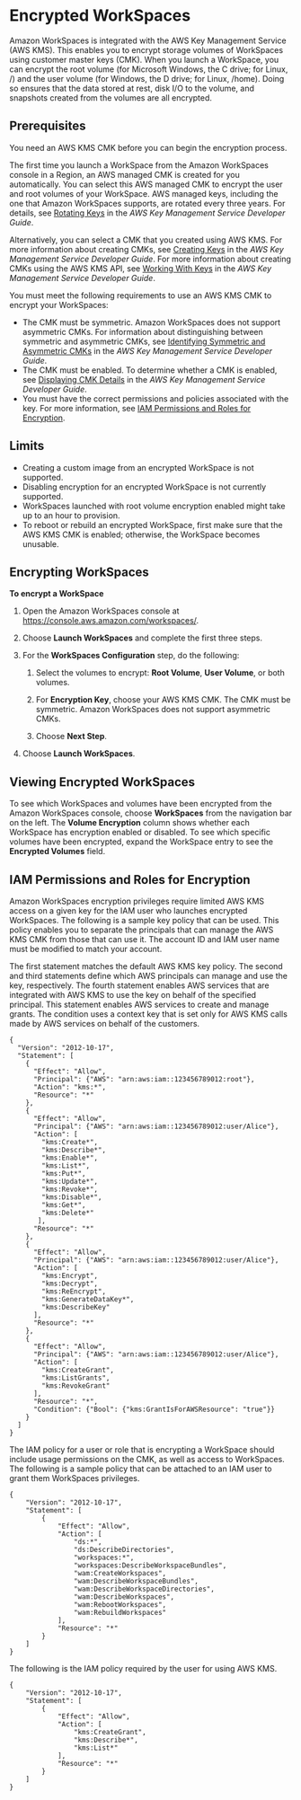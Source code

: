 # Encrypted WorkSpaces<a name="encrypt-workspaces"></a>

Amazon WorkSpaces is integrated with the AWS Key Management Service \(AWS KMS\)\. This enables you to encrypt storage volumes of WorkSpaces using customer master keys \(CMK\)\. When you launch a WorkSpace, you can encrypt the root volume \(for Microsoft Windows, the C drive; for Linux, /\) and the user volume \(for Windows, the D drive; for Linux, /home\)\. Doing so ensures that the data stored at rest, disk I/O to the volume, and snapshots created from the volumes are all encrypted\.

## Prerequisites<a name="encryption_prerequisites"></a>

You need an AWS KMS CMK before you can begin the encryption process\.

The first time you launch a WorkSpace from the Amazon WorkSpaces console in a Region, an AWS managed CMK is created for you automatically\. You can select this AWS managed CMK to encrypt the user and root volumes of your WorkSpace\. AWS managed keys, including the one that Amazon WorkSpaces supports, are rotated every three years\. For details, see [Rotating Keys](https://docs.aws.amazon.com/kms/latest/developerguide/rotate-keys.html) in the *AWS Key Management Service Developer Guide*\.

Alternatively, you can select a CMK that you created using AWS KMS\. For more information about creating CMKs, see [Creating Keys](https://docs.aws.amazon.com/kms/latest/developerguide/create-keys.html) in the *AWS Key Management Service Developer Guide*\. For more information about creating CMKs using the AWS KMS API, see [Working With Keys](https://docs.aws.amazon.com/kms/latest/developerguide/programming-keys.html) in the *AWS Key Management Service Developer Guide*\.

You must meet the following requirements to use an AWS KMS CMK to encrypt your WorkSpaces:
+ The CMK must be symmetric\. Amazon WorkSpaces does not support asymmetric CMKs\. For information about distinguishing between symmetric and asymmetric CMKs, see [ Identifying Symmetric and Asymmetric CMKs](https://docs.aws.amazon.com/kms/latest/developerguide/find-symm-asymm.html) in the *AWS Key Management Service Developer Guide*\.
+ The CMK must be enabled\. To determine whether a CMK is enabled, see [ Displaying CMK Details](https://docs.aws.amazon.com/kms/latest/developerguide/viewing-keys-console.html#viewing-console-details) in the *AWS Key Management Service Developer Guide*\.
+ You must have the correct permissions and policies associated with the key\. For more information, see [IAM Permissions and Roles for Encryption](#IAM_permissions)\.

## Limits<a name="encryption_limits"></a>
+ Creating a custom image from an encrypted WorkSpace is not supported\.
+ Disabling encryption for an encrypted WorkSpace is not currently supported\.
+ WorkSpaces launched with root volume encryption enabled might take up to an hour to provision\.
+ To reboot or rebuild an encrypted WorkSpace, first make sure that the AWS KMS CMK is enabled; otherwise, the WorkSpace becomes unusable\.

## Encrypting WorkSpaces<a name="encrypt_workspace"></a>

**To encrypt a WorkSpace**

1. Open the Amazon WorkSpaces console at [https://console\.aws\.amazon\.com/workspaces/](https://console.aws.amazon.com/workspaces/)\.

1. Choose **Launch WorkSpaces** and complete the first three steps\.

1. For the **WorkSpaces Configuration** step, do the following:

   1. Select the volumes to encrypt: **Root Volume**, **User Volume**, or both volumes\.

   1. For **Encryption Key**, choose your AWS KMS CMK\. The CMK must be symmetric\. Amazon WorkSpaces does not support asymmetric CMKs\.

   1. Choose **Next Step**\.

1. Choose **Launch WorkSpaces**\.

## Viewing Encrypted WorkSpaces<a name="maintain_encryption"></a>

To see which WorkSpaces and volumes have been encrypted from the Amazon WorkSpaces console, choose **WorkSpaces** from the navigation bar on the left\. The **Volume Encryption** column shows whether each WorkSpace has encryption enabled or disabled\. To see which specific volumes have been encrypted, expand the WorkSpace entry to see the **Encrypted Volumes** field\.

## IAM Permissions and Roles for Encryption<a name="IAM_permissions"></a>

Amazon WorkSpaces encryption privileges require limited AWS KMS access on a given key for the IAM user who launches encrypted WorkSpaces\. The following is a sample key policy that can be used\. This policy enables you to separate the principals that can manage the AWS KMS CMK from those that can use it\. The account ID and IAM user name must be modified to match your account\.

The first statement matches the default AWS KMS key policy\. The second and third statements define which AWS principals can manage and use the key, respectively\. The fourth statement enables AWS services that are integrated with AWS KMS to use the key on behalf of the specified principal\. This statement enables AWS services to create and manage grants\. The condition uses a context key that is set only for AWS KMS calls made by AWS services on behalf of the customers\.

```
{
  "Version": "2012-10-17",
  "Statement": [
    {
      "Effect": "Allow",
      "Principal": {"AWS": "arn:aws:iam::123456789012:root"},
      "Action": "kms:*",
      "Resource": "*"
    },
    {
      "Effect": "Allow",
      "Principal": {"AWS": "arn:aws:iam::123456789012:user/Alice"},
      "Action": [
        "kms:Create*",
        "kms:Describe*",
        "kms:Enable*",
        "kms:List*",
        "kms:Put*",
        "kms:Update*",
        "kms:Revoke*",
        "kms:Disable*",
        "kms:Get*",
        "kms:Delete*"
       ],
      "Resource": "*"
    },
    {
      "Effect": "Allow",
      "Principal": {"AWS": "arn:aws:iam::123456789012:user/Alice"},
      "Action": [
        "kms:Encrypt",
        "kms:Decrypt",
        "kms:ReEncrypt",
        "kms:GenerateDataKey*",
        "kms:DescribeKey"
      ],
      "Resource": "*"
    },
    {
      "Effect": "Allow",
      "Principal": {"AWS": "arn:aws:iam::123456789012:user/Alice"},
      "Action": [
        "kms:CreateGrant",
        "kms:ListGrants",
        "kms:RevokeGrant"
      ],
      "Resource": "*",
      "Condition": {"Bool": {"kms:GrantIsForAWSResource": "true"}}
    }
  ]
}
```

The IAM policy for a user or role that is encrypting a WorkSpace should include usage permissions on the CMK, as well as access to WorkSpaces\. The following is a sample policy that can be attached to an IAM user to grant them WorkSpaces privileges\.

```
{
    "Version": "2012-10-17",
    "Statement": [
        {
            "Effect": "Allow",
            "Action": [
                "ds:*",
                "ds:DescribeDirectories",
                "workspaces:*",
                "workspaces:DescribeWorkspaceBundles",
                "wam:CreateWorkspaces",
                "wam:DescribeWorkspaceBundles",
                "wam:DescribeWorkspaceDirectories",
                "wam:DescribeWorkspaces",
                "wam:RebootWorkspaces",
                "wam:RebuildWorkspaces"
            ],
            "Resource": "*"
        }
    ]
}
```

The following is the IAM policy required by the user for using AWS KMS\.

```
{
    "Version": "2012-10-17",
    "Statement": [
        {
            "Effect": "Allow",
            "Action": [
                "kms:CreateGrant",
                "kms:Describe*",
                "kms:List*"
            ],
            "Resource": "*"
        }
    ]
}
```